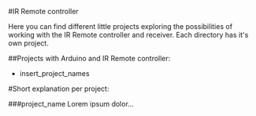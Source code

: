 #IR Remote controller

Here you can find different little projects exploring the possibilities of working with the IR Remote controller and receiver. Each directory has it's own project. 

##Projects with Arduino and IR Remote controller:
- insert_project_names

#Short explanation per project:

###project_name
Lorem ipsum dolor...
